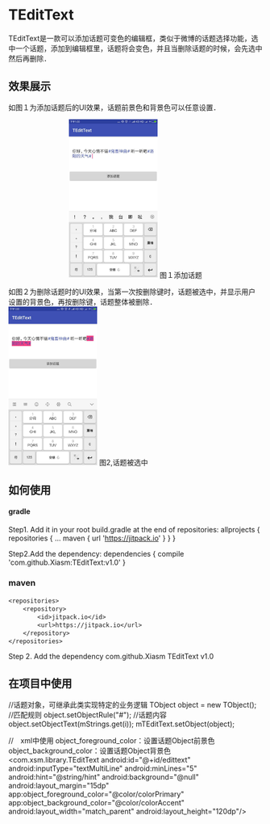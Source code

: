 # TEditText
TEditText是一款可以添加话题可变色的编辑框，类似于微博的话题选择功能，选中一个话题，添加到编辑框里，话题将会变色，并且当删除话题的时候，会先选中然后再删除．
## 效果展示
如图１为添加话题后的UI效果，话题前景色和背景色可以任意设置．<br/>
<center>
<img src="1.jpg" width="35%" height="35%" />
图１添加话题
</center>

如图２为删除话题时的UI效果，当第一次按删除键时，话题被选中，并显示用户设置的背景色，再按删除键，话题整体被删除．<br/>
<img src="2.jpg" width="35%" height="35%" />
图2,话题被选中
</center>

## 如何使用

#### gradle

Step1. Add it in your root build.gradle at the end of repositories:
	allprojects {
		repositories {
			...
			maven { url 'https://jitpack.io' }
		}
	}

Step2.Add the dependency:
	dependencies {
	        compile 'com.github.Xiasm:TEditText:v1.0'
	}

### maven

	<repositories>
		<repository>
		    <id>jitpack.io</id>
		    <url>https://jitpack.io</url>
		</repository>
	</repositories>

Step 2. Add the dependency
	<dependency>
	    <groupId>com.github.Xiasm</groupId>
	    <artifactId>TEditText</artifactId>
	    <version>v1.0</version>
	</dependency>

## 在项目中使用
//话题对象，可继承此类实现特定的业务逻辑
        TObject object = new TObject();
        //匹配规则
        object.setObjectRule("#");
        //话题内容
        object.setObjectText(mStrings.get(i));
        mTEditText.setObject(object);

//　xml中使用
object_foreground_color：设置话题Object前景色
object_background_color：设置话题Object背景色
	<com.xsm.library.TEditText
        android:id="@+id/edittext"
        android:inputType="textMultiLine"
        android:minLines="5"
        android:hint="@string/hint"
        android:background="@null"
        android:layout_margin="15dp"
        app:object_foreground_color="@color/colorPrimary"
        app:object_background_color="@color/colorAccent"
        android:layout_width="match_parent"
        android:layout_height="120dp"/>

